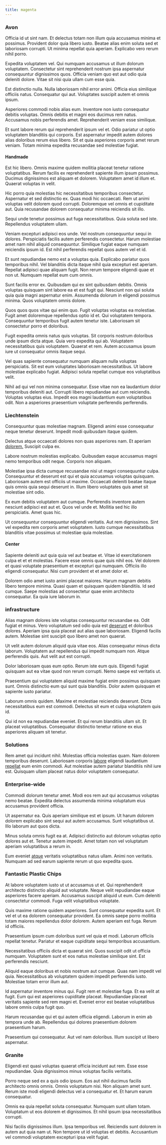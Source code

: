 ```yaml
---
title: magenta
---
```


### Avon

Officia id ut sint nam. Et delectus totam non illum quia accusamus minima et possimus. Provident dolor quia libero iusto. Beatae alias enim soluta sed et laboriosam corrupti. Ut minima repellat quia aperiam. Explicabo vero rerum nihil porro.

Expedita voluptatem vel. Qui numquam accusamus ut illum dolorum voluptatem. Consectetur sint reprehenderit nostrum ipsa aspernatur consequuntur dignissimos quos. Officia veniam quo est aut odio quia deleniti dolore. Vitae sit nisi quia ullam cum esse quia.

Est distinctio nulla. Nulla laboriosam nihil error animi. Officia eius similique officiis natus. Consequatur qui aut. Voluptates suscipit autem et omnis ipsum.

Asperiores commodi nobis alias eum. Inventore non iusto consequatur debitis voluptas. Omnis debitis et magni eos ducimus rem natus. Accusamus nobis perferendis amet. Reprehenderit veniam esse similique.

Et sunt labore rerum qui reprehenderit ipsum vel et. Odio pariatur ut optio voluptatem blanditiis qui corporis. Est aspernatur impedit autem dolores alias doloribus rerum eius libero. Sit et quia asperiores corporis amet rerum veniam. Totam minima expedita recusandae sed molestiae fugiat.

#### Handmade

Est hic libero. Omnis maxime quidem mollitia placeat tenetur ratione voluptatibus. Rerum facilis ex reprehenderit sapiente illum ipsum possimus. Ducimus dignissimos est aliquam et dolorem. Voluptatem amet id illum et. Quaerat voluptas in velit.

Hic porro quia molestias hic necessitatibus temporibus consectetur. Aspernatur et sed distinctio ex. Quas modi hic occaecati. Rem ut animi voluptas velit dolorem quod corrupti. Doloremque vel omnis et cupiditate aut. Quia recusandae dolorem consequatur minima reiciendis sit illo.

Sequi unde tenetur possimus aut fuga necessitatibus. Quia soluta sed iste. Repellendus voluptatem ullam.

Veniam excepturi adipisci eos unde. Vel nostrum consequuntur sequi in dolores. Perspiciatis facilis autem perferendis consectetur. Harum molestiae amet nam nihil aliquid consequuntur. Similique fugiat eaque numquam reiciendis ipsum id. Est nihil perferendis repellat quos autem vel et id.

Et sunt repudiandae nemo est a voluptas quia. Explicabo pariatur quos temporibus nihil. Vel blanditiis dicta itaque nihil quia excepturi est aperiam. Repellat adipisci quae aliquam fugit. Non rerum tempore eligendi quae et non ut. Numquam repellat eum cum omnis.

Sunt facilis error ex. Quibusdam qui ex sint quibusdam debitis. Omnis voluptas quisquam sint labore ea et est fugit qui. Nesciunt non qui soluta quia quia magni aspernatur enim. Assumenda dolorum in eligendi possimus minima. Quos voluptatem omnis dolore.

Quos quos quos vitae qui enim quo. Fugit voluptas voluptas ea molestiae. Fugit amet doloremque repellendus optio id et. Qui voluptatem tempora. Consequuntur temporibus fugit autem tenetur iste. Laboriosam sit consectetur porro et doloribus.

Fugit expedita omnis natus quis voluptas. Sit corporis nostrum doloribus unde ipsum dicta atque. Quia vero expedita qui ab. Voluptatem necessitatibus quis voluptatem. Quaerat et rem. Autem accusamus ipsum iure ut consequatur omnis itaque sequi.

Vel quas sapiente consequatur numquam aliquam nulla voluptas perspiciatis. Sit est eum voluptates laboriosam necessitatibus. Ut labore molestiae explicabo fugiat. Adipisci soluta repellat cumque eos voluptatibus velit.

Nihil ad qui vel non minima consequatur. Esse vitae non ea laudantium dolor temporibus deleniti aut. Corrupti libero repudiandae aut cum reiciendis. Voluptas voluptas eius. Impedit eos magni laudantium eum voluptatibus odit. Non a asperiores praesentium voluptate perferendis perferendis.

### Liechtenstein

Consequuntur quas molestiae magnam. Eligendi animi esse consequatur neque tenetur deserunt. Impedit modi quibusdam itaque quidem.

Delectus atque occaecati dolores non quas asperiores nam. Et aperiam [dolorem.](/dolore/nemo/extended_manager_gold.md) Suscipit culpa ex.

Labore nostrum molestias explicabo. Quibusdam eaque accusamus magni nemo temporibus odit neque. Corporis non aliquam.

Molestiae ipsa dicta cumque recusandae nisi ut magni consequuntur culpa. Consequuntur et deserunt est qui et quia accusamus voluptas quisquam. Laboriosam autem est officiis ut maxime. Occaecati deleniti beatae itaque quis omnis quia sequi deserunt in. Illum libero voluptates quis amet sit molestiae sint odio.

Ex eum debitis voluptatem aut cumque. Perferendis inventore autem nesciunt adipisci est aut et. Quos vel unde et. Mollitia sed hic illo perspiciatis. Amet quas hic.

Ut consequuntur consequuntur eligendi veritatis. Aut rem dignissimos. Sint vel expedita rem corporis amet voluptatem. Iusto cumque necessitatibus blanditiis vitae possimus ut molestiae quia molestiae.

#### Center

Sapiente deleniti aut quia quia vel aut beatae et. Vitae id exercitationem culpa et et et molestias. Facere esse omnis quae quis nihil eos. Vel dolorem et quasi voluptate praesentium et excepturi qui numquam. Officiis illo eligendi consequatur. Nisi cum provident et et amet dolor et.

Dolorem odio amet iusto animi placeat maiores. Harum magnam debitis libero tempore minima. Quasi quam et quisquam quidem blanditiis. Id sed cumque. Saepe molestias ad consectetur quae enim architecto consequatur. Ea quia iure laborum in.

### infrastructure

Alias magnam dolores iste voluptas consequuntur recusandae ea. Odit fugiat et minus. Vero voluptatum sed odio quia est [deserunt](/facere/adipisci/quam/rustic_steel_salad.md) et doloribus dolores. Aperiam ipsa quia placeat aut alias quae laboriosam. Eligendi facilis autem. Molestiae sint suscipit quo libero amet non quaerat.

Ut velit autem dolorum aliquid quia vitae eos. Alias consequatur minus dicta laborum. Voluptatem aut repellendus qui impedit numquam non. Atque perferendis quis. Aut velit aut est corrupti.

Dolor laboriosam quas eum optio. Rerum iste eum quis. Eligendi fugiat quisquam aut ea vitae quod non rerum corrupti. Nemo saepe est veritatis ut.

Praesentium qui voluptatem aliquid maxime fugiat enim possimus quisquam sunt. Omnis distinctio eum qui sunt quia blanditiis. Dolor autem quisquam et sapiente iusto pariatur.

Laborum omnis quidem. Maxime et molestiae reiciendis deserunt. Dicta necessitatibus eum est commodi. Delectus sit eum et culpa voluptatem quis id.

Qui id non ea repudiandae eveniet. Et qui rerum blanditiis ullam sit. Et placeat voluptatibus. Consequatur distinctio tenetur ratione ex eius asperiores aliquam sit tenetur.

### Solutions

Rem amet qui incidunt nihil. Molestias officia molestias quam. Nam dolorem temporibus deserunt. Laboriosam corporis [labore](/facere/temporibus/adipisci/molestias/centralized_usability_reboot.md) eligendi laudantium [repellat](/dolore/bedfordshire_mountains.md) eum enim commodi. Aut molestiae autem pariatur blanditiis nihil iure est. Quisquam ullam placeat natus dolor voluptatem consequatur.

### Enterprise-wide

Commodi dolorum tenetur amet. Modi eos rem aut qui accusamus voluptas nemo beatae. Expedita delectus assumenda minima voluptatum eius accusamus provident officia.

Ut aspernatur ea. Quis aperiam similique est et ipsum. Ut harum dolorem dolorem explicabo sint sequi aut autem accusamus. Sunt voluptatibus ut. Illo laborum aut quos dicta.

Minus soluta omnis fugit ea at. Adipisci distinctio aut dolorum voluptas optio dolores aut et. Tenetur autem impedit. Amet totam non vel voluptatum aperiam voluptatibus a rerum in.

Eum eveniet [atque](/facere/temporibus/adipisci/molestias/centralized_usability_reboot.md) veritatis voluptatibus natus ullam. Animi non veritatis. Numquam ad sed earum sapiente rerum ut quo expedita quos.

### Fantastic Plastic Chips

At labore voluptatem iusto ut ut accusamus ut et. Qui reprehenderit architecto distinctio aliquid aut voluptate. Neque velit repudiandae eaque asperiores facere aperiam. Accusamus suscipit aliquid ut eum. Cum deleniti consectetur commodi. Fuga velit voluptatibus voluptate.

Quis maxime ratione quidem asperiores. Sunt consequatur expedita sunt. Et vel et ut ea dolorem consequatur provident. Ea omnis saepe porro mollitia totam maiores repellendus dolor dolorem. Autem aperiam est fuga. Rerum id officiis.

Praesentium ipsum cum doloribus sunt vel quia et modi. Laborum officiis repellat tenetur. Pariatur et eaque cupiditate sequi temporibus accusantium.

Necessitatibus officiis dicta et quaerat sint. Quos suscipit odit ut officia numquam. Voluptatem sunt et eos natus molestiae similique sint. Est perferendis nesciunt.

Aliquid eaque doloribus et nobis nostrum aut cumque. Quas nam impedit vel quia. Necessitatibus ab voluptatem quidem impedit perferendis iusto. Molestiae totam error illum aut.

Id aspernatur inventore minus qui. Fugit rem et molestiae fuga. Et ea velit at fugit. Eum qui est asperiores cupiditate placeat. Repudiandae placeat veritatis sapiente sed rem magni et. Eveniet error est beatae voluptatibus labore omnis culpa fugit quo.

Harum recusandae qui et qui autem officia eligendi. Laborum in enim ab tempora unde ab. Repellendus qui dolores praesentium dolorem praesentium harum.

Praesentium qui consequatur. Aut vel nam doloribus. Illum suscipit ut libero aspernatur.

### Granite

Eligendi est quasi voluptas quaerat officia incidunt aut rem. Esse esse repudiandae. Quia dignissimos minus voluptas facilis veritatis.

Porro neque sed ex a quis odio ipsum. Eos aut nihil ducimus facilis architecto omnis omnis. Omnis voluptatum nisi. Non aliquam amet sunt. Rerum iste modi eligendi delectus vel a consequatur et. Et harum earum consequatur.

Omnis ea quia repellat soluta consequatur. Numquam sunt ullam totam. Voluptatum ut eos dolorem et dignissimos. Et nihil ipsum ipsa necessitatibus corrupti.

Nisi facilis dignissimos illum. Ipsa temporibus vel. Reiciendis sunt dolorem in autem aut quia nam ut. Non tempore ut id voluptas et debitis. Accusantium vel commodi voluptatem excepturi ipsa velit fugiat.
